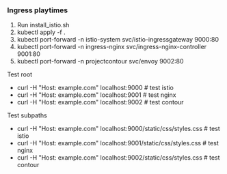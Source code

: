 ### Ingress playtimes

1. Run install_istio.sh
1. kubectl apply -f .
1. kubectl port-forward -n istio-system svc/istio-ingressgateway 9000:80
1. kubectl port-forward -n ingress-nginx svc/ingress-nginx-controller 9001:80
1. kubectl port-forward -n projectcontour svc/envoy 9002:80

Test root
* curl -H "Host: example.com" localhost:9000 # test istio
* curl -H "Host: example.com" localhost:9001 # test nginx
* curl -H "Host: example.com" localhost:9002 # test contour

Test subpaths
* curl -H "Host: example.com" localhost:9000/static/css/styles.css # test istio
* curl -H "Host: example.com" localhost:9001/static/css/styles.css # test nginx
* curl -H "Host: example.com" localhost:9002/static/css/styles.css # test contour

